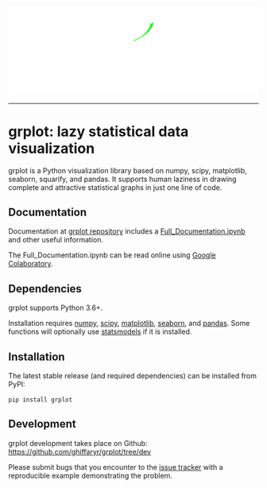 <img src="doc/logo/grlogo_white.svg"><br>

--------------------------------------

grplot: lazy statistical data visualization
=======================================

grplot is a Python visualization library based on numpy, scipy, matplotlib, seaborn, squarify, and pandas. It supports human laziness in drawing complete and attractive statistical graphs in just one line of code.


Documentation
-------------

Documentation at [grplot repository](https://github.com/ghiffaryr/grplot) includes a [Full_Documentation.ipynb](https://github.com/ghiffaryr/grplot/blob/main/doc/Full_Documentation.ipynb) and other useful information.

The Full_Documentation.ipynb can be read online using [Google Colaboratory](https://colab.research.google.com/drive/1jkOoWooJgrr9xgEF6KWyNi56_Naqum_g).


Dependencies
------------

grplot supports Python 3.6+.

Installation requires [numpy](https://numpy.org), [scipy](https://www.scipy.org), [matplotlib](https://matplotlib.org), [seaborn](https://seaborn.pydata.org), and [pandas](https://pandas.pydata.org). Some functions will optionally use [statsmodels](https://www.statsmodels.org) if it is installed.


Installation
------------

The latest stable release (and required dependencies) can be installed from PyPI:

    pip install grplot


Development
-----------

grplot development takes place on Github: https://github.com/ghiffaryr/grplot/tree/dev

Please submit bugs that you encounter to the [issue tracker](https://github.com/ghiffaryr/grplot/issues) with a reproducible example demonstrating the problem.

